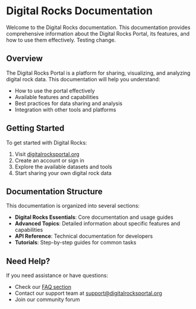 # Digital Rocks Documentation

Welcome to the Digital Rocks documentation. This documentation provides comprehensive information about the Digital Rocks Portal, its features, and how to use them effectively. Testing change.

## Overview

The Digital Rocks Portal is a platform for sharing, visualizing, and analyzing digital rock data. This documentation will help you understand:

- How to use the portal effectively
- Available features and capabilities
- Best practices for data sharing and analysis
- Integration with other tools and platforms

## Getting Started

To get started with Digital Rocks:

1. Visit [digitalrocksportal.org](https://digitalrocksportal.org)
2. Create an account or sign in
3. Explore the available datasets and tools
4. Start sharing your own digital rock data

## Documentation Structure

This documentation is organized into several sections:

- **Digital Rocks Essentials**: Core documentation and usage guides
- **Advanced Topics**: Detailed information about specific features and capabilities
- **API Reference**: Technical documentation for developers
- **Tutorials**: Step-by-step guides for common tasks

## Need Help?

If you need assistance or have questions:

- Check our [FAQ section](https://digitalrocksportal.org/faq)
- Contact our support team at [support@digitalrocksportal.org](mailto:support@digitalrocksportal.org)
- Join our community forum 
